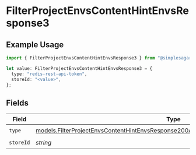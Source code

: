 # FilterProjectEnvsContentHintEnvsResponse3

## Example Usage

```typescript
import { FilterProjectEnvsContentHintEnvsResponse3 } from "@simplesagar/vercel/models/filterprojectenvsop.js";

let value: FilterProjectEnvsContentHintEnvsResponse3 = {
  type: "redis-rest-api-token",
  storeId: "<value>",
};
```

## Fields

| Field                                                                                                                                                                                    | Type                                                                                                                                                                                     | Required                                                                                                                                                                                 | Description                                                                                                                                                                              |
| ---------------------------------------------------------------------------------------------------------------------------------------------------------------------------------------- | ---------------------------------------------------------------------------------------------------------------------------------------------------------------------------------------- | ---------------------------------------------------------------------------------------------------------------------------------------------------------------------------------------- | ---------------------------------------------------------------------------------------------------------------------------------------------------------------------------------------- |
| `type`                                                                                                                                                                                   | [models.FilterProjectEnvsContentHintEnvsResponse200ApplicationJSONResponseBody3Envs3Type](../models/filterprojectenvscontenthintenvsresponse200applicationjsonresponsebody3envs3type.md) | :heavy_check_mark:                                                                                                                                                                       | N/A                                                                                                                                                                                      |
| `storeId`                                                                                                                                                                                | *string*                                                                                                                                                                                 | :heavy_check_mark:                                                                                                                                                                       | N/A                                                                                                                                                                                      |